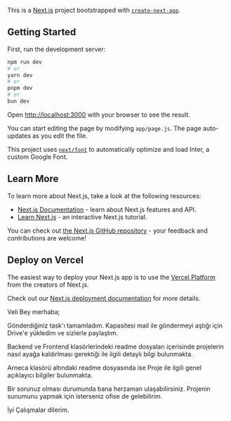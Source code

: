 This is a [Next.js](https://nextjs.org/) project bootstrapped with [`create-next-app`](https://github.com/vercel/next.js/tree/canary/packages/create-next-app).

## Getting Started

First, run the development server:

```bash
npm run dev
# or
yarn dev
# or
pnpm dev
# or
bun dev
```

Open [http://localhost:3000](http://localhost:3000) with your browser to see the result.

You can start editing the page by modifying `app/page.js`. The page auto-updates as you edit the file.

This project uses [`next/font`](https://nextjs.org/docs/basic-features/font-optimization) to automatically optimize and load Inter, a custom Google Font.

## Learn More

To learn more about Next.js, take a look at the following resources:

- [Next.js Documentation](https://nextjs.org/docs) - learn about Next.js features and API.
- [Learn Next.js](https://nextjs.org/learn) - an interactive Next.js tutorial.

You can check out [the Next.js GitHub repository](https://github.com/vercel/next.js/) - your feedback and contributions are welcome!

## Deploy on Vercel

The easiest way to deploy your Next.js app is to use the [Vercel Platform](https://vercel.com/new?utm_medium=default-template&filter=next.js&utm_source=create-next-app&utm_campaign=create-next-app-readme) from the creators of Next.js.

Check out our [Next.js deployment documentation](https://nextjs.org/docs/deployment) for more details.

Veli Bey merhaba;

Gönderdiğiniz task'ı tamamladım. Kapasitesi mail ile göndermeyi aştığı için Drive'e yükledim ve sizlerle paylaştım.

Backend ve Frontend klasörlerindeki readme dosyaları içerisinde projelerin nasıl ayağa kaldırlması gerektiği ile ilgili detaylı bilgi bulunmakta.

Arneca klasörü altındaki readme dosyasında ise Proje ile ilgili genel açıklayıcı bilgiler bulunmakta.

Bir sorunuz olması durumunda bana herzaman ulaşabilirsiniz. Projenin sunumunu yapmak için isterseniz ofise de gelebilirim.

İyi Çalışmalar dilerim.
